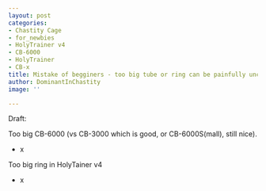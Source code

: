 ```yaml
---
layout: post
categories:
- Chastity Cage
- for_newbies
- HolyTrainer v4
- CB-6000
- HolyTrainer
- CB-x
title: Mistake of begginers - too big tube or ring can be painfully uncomfortable!
author: DominantInChastity
image: ''

---
```


Draft:

Too big CB-6000 (vs CB-3000 which is good, or CB-6000S(mall), still nice).

* x

Too big ring in HolyTainer v4

* x
